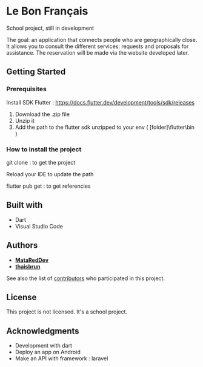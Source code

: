 # Le Bon Français

School project, still in development

The goal: an application that connects people who are geographically close. It allows you to consult the different services: requests and proposals for assistance. The reservation will be made via the website developed later.

## Getting Started

### Prerequisites

  Install SDK Flutter : https://docs.flutter.dev/development/tools/sdk/releases
  
 1.  Download the .zip file
 2.  Unzip it
 3.  Add the path to the flutter sdk unzipped to your env ( [folder]\flutter\bin )

### How to install the project

  git clone : to get the project
  
  Reload your IDE to update the path 
  
  flutter pub get : to get referencies
  
## Built with

* Dart 
* Visual Studio Code
  
## Authors

* [**MataRedDev**](https://github.com/MataReDev)
* [**thaisbrun**](https://github.com/thaisbrun)

See also the list of [contributors](https://github.com/LeBonFrancais/app_le_bon_francais/graphs/contributors) who participated in this project.

## License

  This project is not licensed. 
  It's a school project.

## Acknowledgments

* Development with dart
* Deploy an app on Android
* Make an API with framework : laravel
